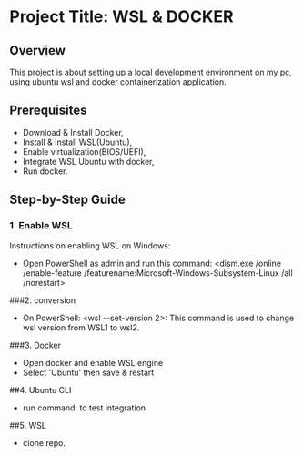 # Project Title: WSL & DOCKER

## Overview

This project is about setting up a local development environment on my pc, using ubuntu wsl and docker containerization application.

## Prerequisites

- Download & Install Docker,
- Install & Install WSL(Ubuntu),
- Enable virtualization(BIOS/UEFI),
- Integrate WSL Ubuntu with docker,
- Run docker.

## Step-by-Step Guide

### 1. Enable WSL

Instructions on enabling WSL on Windows:
- Open PowerShell as admin and run this command: <dism.exe /online /enable-feature /featurename:Microsoft-Windows-Subsystem-Linux /all /norestart>

###2. conversion
- On PowerShell: <wsl --set-version <Ubuntu> 2>: This command is used to change wsl version from WSL1 to wsl2.

###3. Docker
- Open docker and enable WSL engine
- Select 'Ubuntu' then save & restart

##4. Ubuntu CLI
- run command: <docker version> to test integration

##5. WSL
- clone repo.

